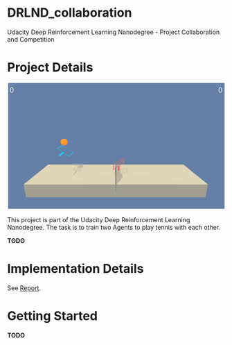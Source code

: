 # DRLND_collaboration
Udacity Deep Reinforcement Learning Nanodegree - Project Collaboration and Competition

# Project Details

<p align="center">
<img src="https://github.com/alxwdm/DRLND_projects/blob/master/p3_collaboration/pics/tennis.gif" width="500">
</p>

This project is part of the Udacity Deep Reinforcement Learning Nanodegree. The task is to train two Agents to play tennis with each other.

**TODO**

# Implementation Details

See [Report](https://github.com/alxwdm/DRLND_projects/tree/master/p3_collaboration/Report.md).

# Getting Started

**TODO**
